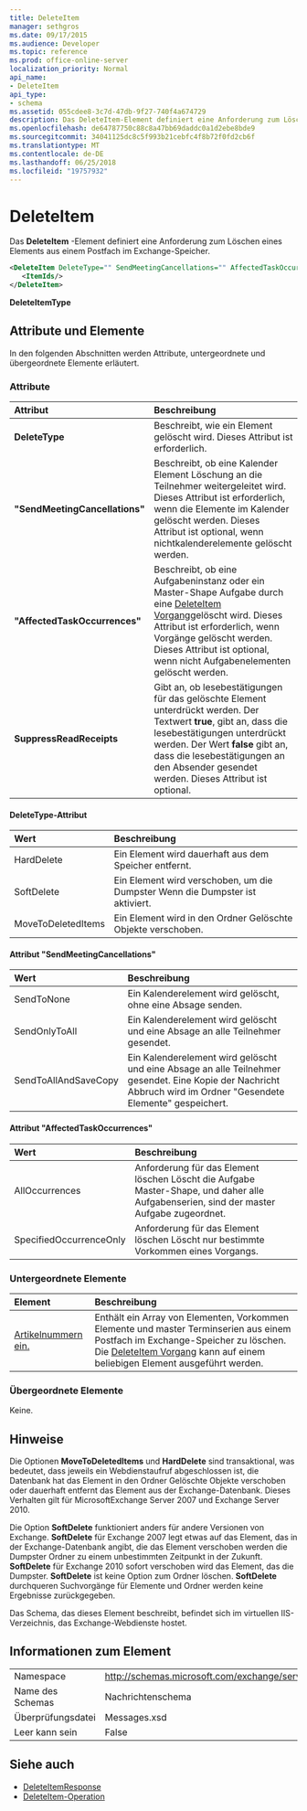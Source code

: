 ```yaml
---
title: DeleteItem
manager: sethgros
ms.date: 09/17/2015
ms.audience: Developer
ms.topic: reference
ms.prod: office-online-server
localization_priority: Normal
api_name:
- DeleteItem
api_type:
- schema
ms.assetid: 055cdee8-3c7d-47db-9f27-740f4a674729
description: Das DeleteItem-Element definiert eine Anforderung zum Löschen eines Elements aus einem Postfach im Exchange-Speicher.
ms.openlocfilehash: de64787750c88c8a47bb69daddc0a1d2ebe8bde9
ms.sourcegitcommit: 34041125dc8c5f993b21cebfc4f8b72f0fd2cb6f
ms.translationtype: MT
ms.contentlocale: de-DE
ms.lasthandoff: 06/25/2018
ms.locfileid: "19757932"
---
```

# <a name="deleteitem"></a>DeleteItem

Das **DeleteItem** -Element definiert eine Anforderung zum Löschen eines Elements aus einem Postfach im Exchange-Speicher. 
  
```XML
<DeleteItem DeleteType="" SendMeetingCancellations="" AffectedTaskOccurrences="" SuppressReadReceipts="">
   <ItemIds/>
</DeleteItem>
```

 **DeleteItemType**
## <a name="attributes-and-elements"></a>Attribute und Elemente

In den folgenden Abschnitten werden Attribute, untergeordnete und übergeordnete Elemente erläutert.
  
### <a name="attributes"></a>Attribute

|**Attribut**|**Beschreibung**|
|:-----|:-----|
|**DeleteType** <br/> |Beschreibt, wie ein Element gelöscht wird. Dieses Attribut ist erforderlich.  <br/> |
|**"SendMeetingCancellations"** <br/> |Beschreibt, ob eine Kalender Element Löschung an die Teilnehmer weitergeleitet wird. Dieses Attribut ist erforderlich, wenn die Elemente im Kalender gelöscht werden. Dieses Attribut ist optional, wenn nichtkalenderelemente gelöscht werden.  <br/> |
|**"AffectedTaskOccurrences"** <br/> |Beschreibt, ob eine Aufgabeninstanz oder ein Master-Shape Aufgabe durch eine [DeleteItem Vorgang](deleteitem-operation.md)gelöscht wird. Dieses Attribut ist erforderlich, wenn Vorgänge gelöscht werden. Dieses Attribut ist optional, wenn nicht Aufgabenelementen gelöscht werden.  <br/> |
|**SuppressReadReceipts** <br/> |Gibt an, ob lesebestätigungen für das gelöschte Element unterdrückt werden. Der Textwert **true**, gibt an, dass die lesebestätigungen unterdrückt werden. Der Wert **false** gibt an, dass die lesebestätigungen an den Absender gesendet werden. Dieses Attribut ist optional.  <br/> |
   
#### <a name="deletetype-attribute"></a>DeleteType-Attribut

|**Wert**|**Beschreibung**|
|:-----|:-----|
|HardDelete  <br/> |Ein Element wird dauerhaft aus dem Speicher entfernt.  <br/> |
|SoftDelete  <br/> |Ein Element wird verschoben, um die Dumpster Wenn die Dumpster ist aktiviert.  <br/> |
|MoveToDeletedItems  <br/> |Ein Element wird in den Ordner Gelöschte Objekte verschoben.  <br/> |
   
#### <a name="sendmeetingcancellations-attribute"></a>Attribut "SendMeetingCancellations"

|**Wert**|**Beschreibung**|
|:-----|:-----|
|SendToNone  <br/> |Ein Kalenderelement wird gelöscht, ohne eine Absage senden.  <br/> |
|SendOnlyToAll  <br/> |Ein Kalenderelement wird gelöscht und eine Absage an alle Teilnehmer gesendet.  <br/> |
|SendToAllAndSaveCopy  <br/> |Ein Kalenderelement wird gelöscht und eine Absage an alle Teilnehmer gesendet. Eine Kopie der Nachricht Abbruch wird im Ordner "Gesendete Elemente" gespeichert.  <br/> |
   
#### <a name="affectedtaskoccurrences-attribute"></a>Attribut "AffectedTaskOccurrences"

|**Wert**|**Beschreibung**|
|:-----|:-----|
|AllOccurrences  <br/> |Anforderung für das Element löschen Löscht die Aufgabe Master-Shape, und daher alle Aufgabenserien, sind der master Aufgabe zugeordnet.  <br/> |
|SpecifiedOccurrenceOnly  <br/> |Anforderung für das Element löschen Löscht nur bestimmte Vorkommen eines Vorgangs.  <br/> |
   
### <a name="child-elements"></a>Untergeordnete Elemente

|**Element**|**Beschreibung**|
|:-----|:-----|
|[Artikelnummern ein.](itemids.md) <br/> |Enthält ein Array von Elementen, Vorkommen Elemente und master Terminserien aus einem Postfach im Exchange-Speicher zu löschen. Die [DeleteItem Vorgang](deleteitem-operation.md) kann auf einem beliebigen Element ausgeführt werden.  <br/> |
   
### <a name="parent-elements"></a>Übergeordnete Elemente

Keine.
  
## <a name="remarks"></a>Hinweise

Die Optionen **MoveToDeletedItems** und **HardDelete** sind transaktional, was bedeutet, dass jeweils ein Webdienstaufruf abgeschlossen ist, die Datenbank hat das Element in den Ordner Gelöschte Objekte verschoben oder dauerhaft entfernt das Element aus der Exchange-Datenbank. Dieses Verhalten gilt für MicrosoftExchange Server 2007 und Exchange Server 2010. 
  
Die Option **SoftDelete** funktioniert anders für andere Versionen von Exchange. **SoftDelete** für Exchange 2007 legt etwas auf das Element, das in der Exchange-Datenbank angibt, die das Element verschoben werden die Dumpster Ordner zu einem unbestimmten Zeitpunkt in der Zukunft. **SoftDelete** für Exchange 2010 sofort verschoben wird das Element, das die Dumpster. **SoftDelete** ist keine Option zum Ordner löschen. **SoftDelete** durchqueren Suchvorgänge für Elemente und Ordner werden keine Ergebnisse zurückgegeben. 
  
Das Schema, das dieses Element beschreibt, befindet sich im virtuellen IIS-Verzeichnis, das Exchange-Webdienste hostet.
  
## <a name="element-information"></a>Informationen zum Element

|||
|:-----|:-----|
|Namespace  <br/> |http://schemas.microsoft.com/exchange/services/2006/messages  <br/> |
|Name des Schemas  <br/> |Nachrichtenschema  <br/> |
|Überprüfungsdatei  <br/> |Messages.xsd  <br/> |
|Leer kann sein  <br/> |False  <br/> |
   
## <a name="see-also"></a>Siehe auch

- [DeleteItemResponse](deleteitemresponse.md)  
- [DeleteItem-Operation](deleteitem-operation.md)

